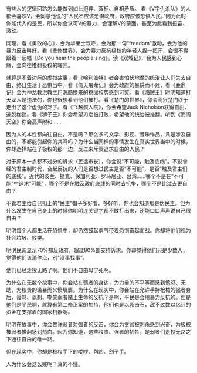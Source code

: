 有些人的逻辑回路怎么能做到如此迥异、双标、自相矛盾。
看《V字仇杀队》的人都会喜欢V，会同意他说的“人民不应该恐惧政府，政府应该恐惧人民。”因为此时你能代入的是民，所以你会认可V的暴力，会理解V的蒙面，甚至为此看到振奋、激动。

同理，看《勇敢的心》，会为华莱士欢呼，会为那一句“freedom”激动，会为他的暴力反击叫好。看《悲惨世界》，会为暴力反抗极权的年轻人捏一把汗，会恨不得跟着一起唱《Do you hear the people sing》。读《双城记》，会为人民感到心痛，会向往推翻极权的曙光。

就算是不着边际的虚拟故事，看《哈利波特》者会害怕伏地魔的统治让人们失去自由，终日生活于恐惧当中。看《倚天屠龙记》会为政府的暴戾而不忿，看《鹿鼎记》会为神龙教洪教主用洗脑换来的稳固权势感到可笑。看《海贼王》时明知道打天龙人是违法的，你也很想看到他们被打。看《楚门的世界》，你会高兴楚门终于走出了这个虚伪的笼子。看《飞越疯人院》，你会希望Jack Nicholson获得自由、逃脱枷锁。看《狮子王》你会希望刀疤被打败，希望他的统治被推翻。听到《海阔天空》你会高声附和……

因为人的本性都向往自由，不是吗？那么多的文学、影视、音乐作品，凡是涉及自由的，不都能引起你的共鸣吗？为什么当同样的事情发生在真实世界当中的时候，你却选择站在了极权的那一边，反过来斥责追求自由的人民？

对于原本一点都不过分的诉求（民选市长），你会说“不可能，触及底线”。不说曾经的君主制时代，奋起反抗的人们是否想过民主是否“不可能”，是否“触及君主们的底线”。近代的波兰、捷克、保加利亚、罗马尼亚、台湾……哪个不是在“不可能”中追求“可能”，哪个不是在触及政府底线的同时去抗争，哪个不是比过去更自由？

不管君主给自己扣上的“民主”帽子多好看、多好听，你也会知道那是伪民主。但为什么发生在自己身上的时候你明明连关键字都不敢打出来，还能口口声声说自己很自由？

明明每个人都生活在恐惧中，却仍然鼓起勇气带着恐惧奋起而战。你却将他们视为社会垃圾、败类。

明明民调显示70%都反政府，超过80%都支持诉求。你却觉得他们只是少数人，觉得他们该消停点，别“没事找事”。

他们已经走投无路了啊。他们不自由毋宁死啊。

为什么在无数个故事中，你会站在弱者的身边，为力量的不平等而感到愤怒、无助，为权贵的滥暴而义愤填膺。为什么在现实中，你会站在允许手持枪械的强者身后，谩骂、讽刺、嘲笑弱者赌上生命的反抗？是啊，平民是会用暴力反抗的。但是他们是平民啊，就算有第二修正案的加持，他们也是以卵击石，敌不过数以亿计的资金在支撑着的国家机器啊。

明明在故事中，你会赞许弱者对强者的反击，你会为贪官被刺杀感到兴奋，为极权被弱者推翻感到热血。因为你知道，这些权贵、强者的牺牲，是弱者们走投无路之下通往自由的唯一路。

但在现实中，你却是极权手下的喽啰、帮凶、刽子手。

人为什么会这么贱呢？真的不懂。

